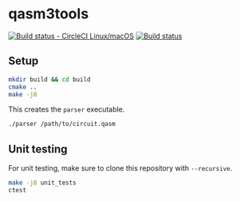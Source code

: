# qasm3tools
[![Build status - CircleCI Linux/macOS](https://circleci.com/gh/softwareQinc/qasmtools.svg?style=svg)](https://circleci.com/gh/softwareQinc/qasm3tools)
[![Build status](https://ci.appveyor.com/api/projects/status/yidln2j88dssf4v1?svg=true)](https://ci.appveyor.com/project/vsoftco/qasm3tools)

## Setup
```bash
mkdir build && cd build
cmake ..
make -j8
```

This creates the `parser` executable.
```bash
./parser /path/to/circuit.qasm
```

## Unit testing
For unit testing, make sure to clone this repository with `--recursive`.
```bash
make -j8 unit_tests
ctest
```
